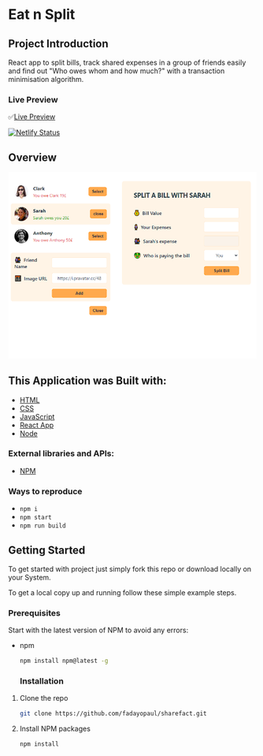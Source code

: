# Eat n Split

## Project Introduction

React app to split bills, track shared expenses in a group of friends easily and find out "Who owes whom and how much?" with a transaction minimisation algorithm.

### Live Preview

✅[Live Preview](https://eatbills.netlify.app/)

[![Netlify Status](https://api.netlify.com/api/v1/badges/52559136-91f2-4539-9f89-8e4ebae380b7/deploy-status)](https://app.netlify.com/sites/eatbills/deploys)

## Overview

![overview](https://github.com/fadayopaul/eat-n-split/blob/main/overview.png?raw=true)

## This Application was Built with:

- [HTML](https://developer.mozilla.org/en-US/docs/Web/HTML)
- [CSS](https://developer.mozilla.org/en-US/docs/Web/CSS)
- [JavaScript](https://developer.mozilla.org/en-US/docs/Web/javascript)
- [React App](https://github.com/facebook/create-react-app)
- [Node](https://nodejs.org/dist/latest-v18.x/docs/api/)

### External libraries and APIs:

- [NPM](https://www.npmjs.com/)

### Ways to reproduce

- `npm i`
- `npm start`
- `npm run build`

<!-- GETTING STARTED -->

## Getting Started

To get started with project just simply fork this repo or download locally on your System.

To get a local copy up and running follow these simple example steps.

### Prerequisites

Start with the latest version of NPM to avoid any errors:

- npm
  ```sh
  npm install npm@latest -g
  ```
  ### Installation

1. Clone the repo
   ```sh
   git clone https://github.com/fadayopaul/sharefact.git
   ```
2. Install NPM packages
   ```sh
   npm install
   ```
